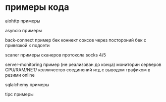 # примеры кода

aiohttp примеры

asyncio примеры

back-connect пример бек коннект соксов через постороний бек с привязкой к подсети

scaner примеры сканеров протокола socks 4/5

server-monitoring пример (не реализован до конца) мониторин серверов CPU/RAM/NET/ колличество соединений итд 
с выводом графиком в резими online

sqlalchemy примеры

tipc примеры